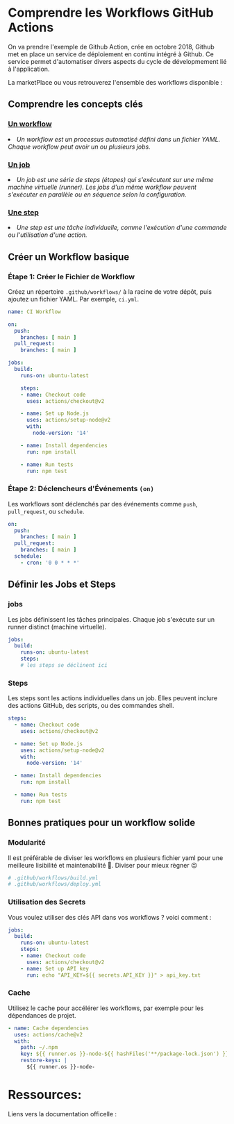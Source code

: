 # Comprendre les Workflows GitHub Actions

On va prendre l'exemple de Github Action, crée en octobre 2018, Github met en place un service de déploiement en continu intégré à Github. Ce service permet d'automatiser divers aspects du cycle de dévelopmement lié à l'application.

La marketPlace ou vous retrouverez l'ensemble des workflows disponible : <a href="https://github.com/marketplace?type=actions" target="_blank"><Badge type="tip" text="Documentation" /></a>
## Comprendre les concepts clés
### <u>Un workflow</u>
*<li>Un workflow est un processus automatisé défini dans un fichier YAML. Chaque workflow peut avoir un ou plusieurs jobs.</li>*

### <u>Un job</u>
*<li>Un job est une série de steps (étapes) qui s'exécutent sur une même machine virtuelle (runner). Les jobs d'un même workflow peuvent s'exécuter en parallèle ou en séquence selon la configuration.</li>*

### <u>Une step</u>
*<li>Une step est une tâche individuelle, comme l'exécution d'une commande ou l'utilisation d'une action.</li>*

## Créer un Workflow basique
### Étape 1: Créer le Fichier de Workflow
Créez un répertoire `.github/workflows/` à la racine de votre dépôt, puis ajoutez un fichier YAML. Par exemple, `ci.yml`.
```yaml
name: CI Workflow

on: 
  push:
    branches: [ main ]
  pull_request:
    branches: [ main ]

jobs:
  build:
    runs-on: ubuntu-latest

    steps:
    - name: Checkout code
      uses: actions/checkout@v2

    - name: Set up Node.js
      uses: actions/setup-node@v2
      with:
        node-version: '14'

    - name: Install dependencies
      run: npm install

    - name: Run tests
      run: npm test
```
### Étape 2: Déclencheurs d'Événements `(on)`
Les workflows sont déclenchés par des événements comme `push`, `pull_request`, ou `schedule`.

```yaml
on: 
  push:
    branches: [ main ]
  pull_request:
    branches: [ main ]
  schedule:
    - cron: '0 0 * * *'

```
## Définir les Jobs et Steps
### jobs
Les jobs définissent les tâches principales. Chaque job s'exécute sur un runner distinct (machine virtuelle).

```yaml
jobs:
  build:
    runs-on: ubuntu-latest
    steps: 
    # les steps se déclinent ici

```
### Steps
Les steps sont les actions individuelles dans un job. Elles peuvent inclure des actions GitHub, des scripts, ou des commandes shell.

```yaml
steps:
  - name: Checkout code
    uses: actions/checkout@v2

  - name: Set up Node.js
    uses: actions/setup-node@v2
    with:
      node-version: '14'

  - name: Install dependencies
    run: npm install

  - name: Run tests
    run: npm test

```

## Bonnes pratiques pour un workflow solide
### Modularité
Il est préférable de diviser les workflows en plusieurs fichier yaml pour une meilleure lisibilité et maintenabilité 💪. Diviser pour mieux règner 😉

```yaml
# .github/workflows/build.yml
# .github/workflows/deploy.yml
```

### Utilisation des Secrets
Vous voulez utiliser des clés API dans vos workflows ? voici comment :

```yaml
jobs:
  build:
    runs-on: ubuntu-latest
    steps:
    - name: Checkout code
      uses: actions/checkout@v2
    - name: Set up API key
      run: echo "API_KEY=${{ secrets.API_KEY }}" > api_key.txt
```

### Cache
Utilisez le cache pour accélérer les workflows, par exemple pour les dépendances de projet.

```yaml
- name: Cache dependencies
  uses: actions/cache@v2
  with:
    path: ~/.npm
    key: ${{ runner.os }}-node-${{ hashFiles('**/package-lock.json') }}
    restore-keys: |
      ${{ runner.os }}-node-
```
# Ressources: 
Liens vers la documentation officelle :<u><a href="https://docs.github.com/fr/actions" target="_blank"><Badge type="info" text="Documentation" /></a></u>